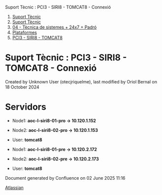 Suport Tècnic : PCI3 - SIRI8 - TOMCAT8 - Connexió  

1.  [Suport Tècnic](index.md)
2.  [Suport Tècnic](13893782.md)
3.  [04 - Tècnica de sistemes + 24x7 + Padró](26313202.md)
4.  [Plataformes](Plataformes_41520520.md)
5.  [PCI3 - SIRI8 - TOMCAT8](PCI3---SIRI8---TOMCAT8_41521189.md)

Suport Tècnic : PCI3 - SIRI8 - TOMCAT8 - Connexió
=================================================

Created by Unknown User (otecjriquelme), last modified by Oriol Bernal on 18 October 2024

Servidors 
==========

*   Node1: **aoc-l-siri8-01-pro → 10.120.1.152 [](https://pam.aoc.cat/SecretServer/app/#/secrets/4822/general)** 
    
*   Node2: **aoc-l-siri8-02-pro → 10.120.1.153 [](https://pam.aoc.cat/SecretServer/app/#/secrets/4824/general)** 
*   User: **tomcat8**

*   Node1: **aoc-l-siri8-01-pre → 10.120.2.172 [](https://pam.aoc.cat/SecretServer/app/#/secrets/4762/general)** 
    
*   Node2: **aoc-l-siri8-02-pre → 10.120.2.173 [](https://pam.aoc.cat/SecretServer/app/#/secrets/4759/general)** 
*   User: **tomcat8**

Document generated by Confluence on 02 June 2025 11:16

[Atlassian](http://www.atlassian.com/)